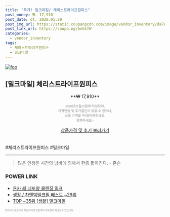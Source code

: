 ```yaml
--- 
title: "특가! 밀크마일/ 체리스트라이프원피스" 
post_money: ₩. 17,910 
post_date: dt. 2020.01.29 
post_img_url: https://static.coupangcdn.com/image/vendor_inventory/da7e/69657d08c64b56f85ad6821b663d464e34fbb45ec525215ccb0e765551fb.jpg 
post_link_url: https://coupa.ng/bnGsYW 
categories: 
  - vendor_inventory 
tags: 
  - 체리스트라이프원피스 
  - 밀크마일 
--- 
```

[![foo](https://static.coupangcdn.com/image/vendor_inventory/da7e/69657d08c64b56f85ad6821b663d464e34fbb45ec525215ccb0e765551fb.jpg)](https://coupa.ng/bnGsYW) 

## [밀크마일] 체리스트라이프원피스 
<p style="text-align: center;">**₩ 17,910**</p> 
<p style="text-align: center;"><span style="color: #898c8f; font-family: Georgia,Times,serif; font-size: 0.75em;">2020년01월29일에 작성되어, <br>가격변동 및 추가할인이 있을 수 있으니,<br> 상품 가격을 꼭!확인해주세요.<br>행복하세요~</span> 
</p>	 
<div markdown="0" style="text-align: center;"><a href="https://coupa.ng/bnGsYW" class="btn btn--success">상품가격 및 후기 보러가기</a></div> 
<br><br> 
  #체리스트라이프원피스 #밀크마일 
<hr> 

> 많은 인생은 시간의 낭비에 의해서 한층 짧아진다. - 존슨 


### POWER LINK

* <a href="https://blog.naver.com/santokki14/221786707014" target="_blank">욘카 레 네또양 클렌징 밀크</a>
* <a href="https://blog.naver.com/santokki14/221778099585" target="_blank">생활 / 차앤박밀크필 베스트 ~29위</a>
* <a href="https://blog.naver.com/an0733/221788208652" target="_blank"> TOP ~35위 [생활] 밀크마일</a>

<span style="color: #898c8f; font-family: Georgia,Times,serif; font-size: 0.55em;">파트너스활동으로 작성자에게 일정액의 커미션이 제공될수 있습니다.</span> 
